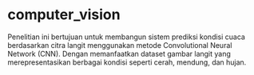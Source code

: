 # computer_vision
Penelitian ini bertujuan untuk membangun sistem prediksi kondisi cuaca berdasarkan citra langit menggunakan metode Convolutional Neural Network (CNN). Dengan memanfaatkan dataset gambar langit yang merepresentasikan berbagai kondisi seperti cerah, mendung, dan hujan.
